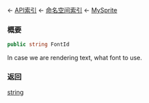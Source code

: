 ← [API索引](Api-Index) ← [命名空间索引](Namespace-Index) ← [MySprite](VRage.Game.GUI.TextPanel.MySprite)

### 概要

```csharp
public string FontId
```

In case we are rendering text, what font to use.

### 返回

[string](https://docs.microsoft.com/en-us/dotnet/api/System.String?view=netframework-4.6)

